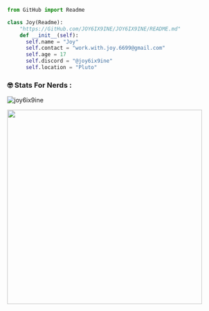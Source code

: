 ```py
from GitHub import Readme

class Joy(Readme):
    "https://GitHub.com/JOY6IX9INE/JOY6IX9INE/README.md"
    def __init__(self):
      self.name = "Joy"
      self.contact = "work.with.joy.6699@gmail.com"
      self.age = 17
      self.discord = "@joy6ix9ine"
      self.location = "Pluto"
```
<h3 align="centre">🤓 Stats For Nerds :</h3>
<p align="centre"> <img src="https://komarev.com/ghpvc/?username=joy6ix9ine&label=My%20Total%20Profile%20Views&color=0e75b6&style=flat" alt="joy6ix9ine" /> </p>
<p align='centre'>
  <a href="#"><img src="https://github-readme-stats.vercel.app/api?username=joy6ix9ine&show_icons=true&theme=radical" width="450"></a>
</p>
